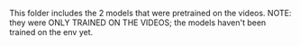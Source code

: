 This folder includes the 2 models that were pretrained on the videos. NOTE: they were ONLY TRAINED ON THE VIDEOS; the models haven't been trained on the env yet.
